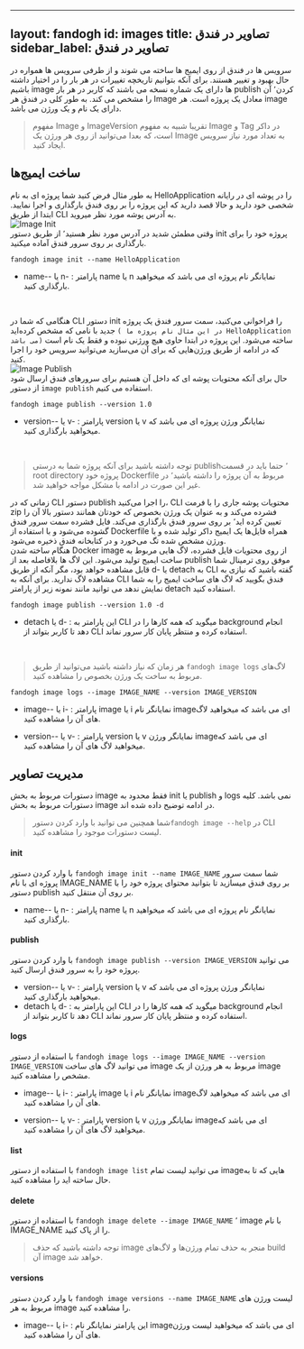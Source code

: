 
---
layout: fandogh
id: images
title: تصاویر در فندق
sidebar_label: تصاویر در فندق
---
سرویس ها در فندق از روی ایمیج ها ساخته می شوند و از طرفی سرویس ها همواره در حال بهبود و تغییر هستند. برای آنکه بتوانیم تاریخچه تغییرات در هر بار 
را در اختیار داشته باشیم  image ها دارای یک شماره نسخه می باشند که کاربر در هر بار publish کردن٬ آن را مشخص می کند.
به طور کلی در فندق هر Image معادل یک پروژه است. هر image  دارای یک نام و یک  ورژن می باشد.

>مفهوم Image و ImageVersion تقریبا شبیه به مفهوم Image و Tag در داکر است، که بعدا می‌توانید از روی هر ورژن یک Image به تعداد مورد نیاز سرویس ایجاد کنید.

## ساخت ایمیج‌ها
به طور مثال فرض کنید شما پروژه ای به نام HelloApplication را در پوشه ای در رایانه شخصی خود دارید و حالا قصد دارید که این پروژه را بر روی فندق بارگذاری و اجرا نمایید. ابتدا از طریق CLI به آدرس پوشه مورد نظر میروید.
<br>
![Image Init](/img/docs/image-init.png "Image Init")
<br>
وقتی مطمئن شدید در آدرس مورد نظر هستید٬ از طریق دستور init پروژه خود را برای بارگذاری بر روی سرور فندق آماده میکنید.
```
fandogh image init --name HelloApplication
```
* name-- یا n- :
پارامتر name یا n نمایانگر نام پروژه ای می باشد که میخواهید بارگذاری کنید.
<br>



هنگامی که شما در CLI دستور init را فراخوانی می‌کنید، سمت سرور فندق یک پروژه جدید با نامی که مشخص کرده‌اید `( در این مثال نام پروژه ما HelloApplication می باشد)` ساخته می‌شود. این پروژه در ابتدا حاوی هیچ ورژنی نبوده و فقط یک نام است که در ادامه از طریق ورژن‌هایی که برای آن می‌سازید می‌توانید سرویس خود را اجرا کنید. 
<br>
![Image Publish](/img/docs/image-publish.png "Image Publish")
<br>
حال برای آنکه محتویات پوشه ای که داخل آن هستیم برای سرورهای فندق ارسال شود از دستور `image publish` استفاده می کنیم.
```
fandogh image publish --version 1.0
```
* version-- یا v- :
پارامتر version یا v نمایانگر ورژن پروژه ای می باشد که میخواهید بارگذاری کنید.
<br>

> توجه داشته باشید برای آنکه پروژه شما به درستی publish٬ حتما باید در قسمت root directory پروژه خود Dockerfile مربوط به آن پروژه را داشته باشید٬ در غیر این صورت در ادامه با مشکل مواجه خواهید شد.

زمانی که در CLI دستور publish را اجرا می‌کنید، CLI محتویات پوشه جاری را با فرمت zip فشرده می‌کند و به عنوان یک ورژن بخصوص که خودتان همانند دستور بالا آن را تعیین کرده اید٬ بر روی سرور فندق بارگذاری می‌کند. فایل فشرده سمت سرور فندق گشوده می‌شود و با استفاده از Dockerfile همراه فایل‌ها یک ایمیج داکر تولید شده و با ورژن مشخص شده تگ می‌خورد و در کتابخانه فندق ذخیره می‌شود. \
هنگام ساخته شدن Docker image از روی محتویات فایل فشرده، لاگ هایی مربوط به ساخت ایمیج تولید می‌شود. این لاگ ها بلافاصله بعد از publish موفق روی ترمینال شما قابل مشاهده خواهد بود، مگر آنکه از طریق d- یا detach به CLI گفته باشید که نیازی به مشاهده لاگ ندارید.
برای آنکه به CLI فندق بگویید که لاگ های ساخت ایمیج را به شما نمایش ندهد می توانید مانند نمونه زیر از پارامتر detach استفاده کنید.
```
fandogh image publish --version 1.0 -d
```
* detach یا d- :
این پارامتر به CLI میگوید که همه کارها را در background انجام دهد تا کاربر بتواند از CLI استفاده کرده و منتظر پایان کار سرور نماند.
<br>

>هر زمان که نیاز داشته باشید می‌توانید از طریق `fandogh image logs` لاگ‌های مربوط به ساخت یک ورژن بخصوص را مشاهده کنید.
```
fandogh image logs --image IMAGE_NAME --version IMAGE_VERSION
```
* image-- یا i- :
پارامتر image یا i نمایانگر نام imageای می باشد که میخواهید لاگ های آن را مشاهده کنید.

* version-- یا v- :
پارامتر version یا v نمایانگر ورژن imageای می باشد که میخواهید لاگ های آن را مشاهده کنید.


## مدیریت تصاویر
دستورات مربوط به بخش image فقط محدود به init یا publish و logs نمی باشد. کلیه دستورات مربوط به بخش image در ادامه توضیح داده شده اند.
>شما همچنین می توانید با وارد کردن دستور`fandogh image --help`  در CLI لیست دستورات موجود را مشاهده کنید.

#### init
با وارد کردن دستور `fandogh image init --name IMAGE_NAME` شما سمت سرور پروژه ای با نام IMAGE_NAME بر روی فندق میسازید تا بتوانید محتوای پروژه خود را با دستور publish بر روی آن منتقل کنید.

* name-- یا n- :
پارامتر name یا n نمایانگر نام پروژه ای می باشد که میخواهید بارگذاری کنید.

#### publish
با وارد کردن دستور `fandogh image publish --version IMAGE_VERSION` می توانید پروژه خود را به سرور فندق ارسال کنید.
* version-- یا v- :
پارامتر version یا v نمایانگر ورژن پروژه ای می باشد که میخواهید بارگذاری کنید.
* detach یا d- :
این پارامتر به CLI میگوید که همه کارها را در background انجام دهد تا کاربر بتواند از CLI استفاده کرده و منتظر پایان کار سرور نماند.

#### logs
با استفاده از دستور `fandogh image logs --image IMAGE_NAME --version IMAGE_VERSION` می توانید لاگ های ساخت image مربوط به هر ورژن از یک image مشخص را مشاهده کنید.

* image-- یا i- :
پارامتر image یا i نمایانگر نام imageای می باشد که میخواهید لاگ های آن را مشاهده کنید.

* version-- یا v- :
پارامتر version یا v نمایانگر ورژن imageای می باشد که میخواهید لاگ های آن را مشاهده کنید.

#### list
با استفاده از دستور `fandogh image list` می توانید لیست تمام imageهایی که تا به حال ساخته اید را مشاهده کنید.

#### delete
با استفاده از دستور `fandogh image delete --image IMAGE_NAME` ٬ image با نام IMAGE_NAME را از پاک کنید.

>  توجه داشته باشید که حذف image منجر به حذف تمام ورژن‌ها و لاگ‌های build آن image خواهد شد.

#### versions
با وارد کردن دستور `fandogh image versions --name IMAGE_NAME` لیست ورژن های مربوط به هر image را مشاهده کنید.
* image-- یا i- :
این پارامتر نمایانگر نام imageای می باشد که میخواهید لیست ورژن های آن را مشاهده کنید.
